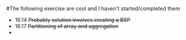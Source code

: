 #The following exercise are cool and I haven't started/completed them

- 16.14 ~~Probably solution involves creating a BSP~~
- 16.17 ~~Partitioning of array and aggregation~~
-